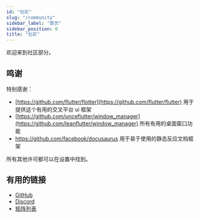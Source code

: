 ```yaml
---
id: "社区"
slug: "/community"
sidebar_label: "首页"
sidebar_position: 0
title: "社区"
---
```


欢迎来到社区部分。

## 鸣谢

特别感谢：

* [https://github.com/flutter/flotter](https://github.com/flutter/flutter) 用于提供这个有用的交叉平台 ui 框架
* [https://github.com/unceflutter/window_manager](https://github.com/leanflutter/window_manager) 所有有用的桌面窗口功能
* <https://github.com/facebook/docusaurus> 用于易于使用的静态反应文档框架

所有其他许可都可以在设置中找到。

## 有用的链接

* [GitHub](https://github.com/LinwoodCloud/Flow)
* [Discord](https://go.linwood.dev/discord)
* [矩阵列表](https://go.linwood.dev/matrix)
